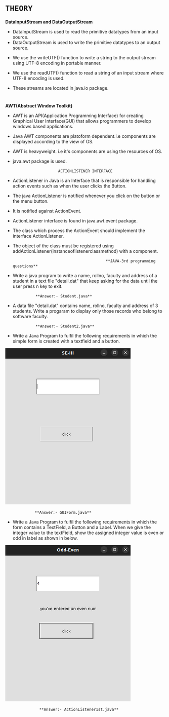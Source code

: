 # `THEORY`

 

**DataInputStream and DataOutputStream**

- DataInputStream is used to read the primitive datatypes from an input source.
- DataOutputStream is used to write the primitive datatypes to an output source.

* We use the writeUTF() function to write a string to the output stream using UTF-8 encoding in portable manner.

- We use the readUTF() function to read a string of an input stream where UTF-8 encoding is used.

* These streams are located in java.io package.

#

**AWT(Abstract Window Toolkit)**

- AWT is an API(Application Programming Interface) for creating Graphical User Interface(GUI) that allows programmers to develop windows based applications.
- Java AWT components are platoform dependent.i.e components are displayed according to the view of OS.
- AWT is heavyweight. i.e it's components are using the resources of OS.
- java.awt package is used.

                          ACTIONLISTENER INTERFACE

- ActionListener in Java is an Interface that is responsible for handling action events such as when the user clicks the Button.

* The java ActionListener is notified whenever you click on the button or the menu button.

* It is notified against ActionEvent.
* ActionListener interface is found in java.awt.event package.
* The class which process the ActionEvent should implement the interface ActionListener.
* The object of the class must be registered using addActionListener(instanceoflistenerclassmethod) with a component.



                                               **JAVA-3rd programming questions**

* Write a java program to write a name, rollno, faculty and address of a student in a text file "detail.dat" that keep asking for the data until the user press n key to exit.

                **Answer:- Student.java**

- A data file "detail.dat" contains name, rollno, faculty and address of 3 students. Write a progaram to display only those records who belong to software faculty.

                **Answer:- Student2.java**

- Write a Java Program to fulfil the following requirements in which the simple form is created with a textfield and a button.

![CHEESE!](awt1st.png)

                 **Answer:- GUIForm.java**

- Write a Java Program to fulfil the following requirements in which the form contains a TextField, a Button and a Label. When we give the integer value to the textField, show the assigned integer value is even or odd in label as shown in below.

![CHEESE!](act12.png)

                   **Answer:- ActionListener1st.java**
